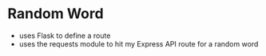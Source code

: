 # Random Word
- uses Flask to define a route
- uses the requests module to hit my Express API route for a random word